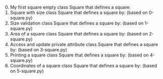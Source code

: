0. My first square 
	empty class Square that defines a square:
1. Square with size
	class Square that defines a square by: (based on 0-square.py)
2. Size validation
	class Square that defines a square by: (based on 1-square.py)
3. Area of a square
	class Square that defines a square by: (based on 2-square.py)
4. Access and update private attribute
	 class Square that defines a square by: (based on 3-square.py)
5. Printing a square
	class Square that defines a square by: (based on 4-square.py)
6. Coordinates of a square
	class Square that defines a square by: (based on 5-square.py)

